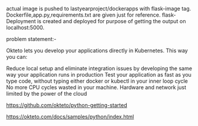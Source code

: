 actual image is pushed to lastyearproject/dockerapps with flask-image tag.
Dockerfile,app.py,requirements.txt are given just for reference.
flask-Deployment is created and deployed for purpose of getting the output on localhost:5000. 


problem statement:- 

 Okteto lets you develop your applications directly in Kubernetes. This way you can:

 Reduce local setup and eliminate integration issues by developing the same way your application runs in production
        Test your application as fast as you type code, without typing either docker or kubectl in your inner loop cycle
        No more CPU cycles wasted in your machine. Hardware and network just limited by the power of the cloud


https://github.com/okteto/python-getting-started

https://okteto.com/docs/samples/python/index.html
